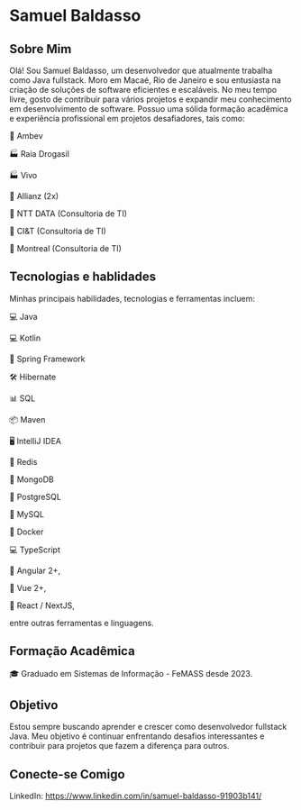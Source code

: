 # Samuel Baldasso

## Sobre Mim

Olá! Sou Samuel Baldasso, um desenvolvedor que atualmente trabalha como Java fullstack. Moro em Macaé, Rio de Janeiro e sou entusiasta na criação de soluções de software eficientes e escaláveis. No meu tempo livre, gosto de contribuir para vários projetos e expandir meu conhecimento em desenvolvimento de software. Possuo uma sólida formação acadêmica e experiência profissional em projetos desafiadores, tais como:

💼 Ambev

🏭 Raia Drogasil

🏭 Vivo

🏢 Allianz (2x)

💼 NTT DATA (Consultoria de TI)

💼 CI&T (Consultoria de TI)

💼 Montreal (Consultoria de TI)


## Tecnologias e hablidades

Minhas principais habilidades, tecnologias e ferramentas incluem:

💻 Java

💻 Kotlin

💼 Spring Framework

🛠️ Hibernate

📊 SQL

📦 Maven

🖥️ IntelliJ IDEA

💾 Redis

🍃 MongoDB

🐘 PostgreSQL

🐬 MySQL

🐳 Docker

💻 TypeScript

💼 Angular 2+,

💼 Vue 2+,

💼 React / NextJS,

entre outras ferramentas e linguagens.


## Formação Acadêmica

🎓 Graduado em Sistemas de Informação - FeMASS desde 2023.


## Objetivo

Estou sempre buscando aprender e crescer como desenvolvedor fullstack Java. Meu objetivo é continuar enfrentando desafios interessantes e contribuir para projetos que fazem a diferença para outros.


## Conecte-se Comigo

LinkedIn: https://www.linkedin.com/in/samuel-baldasso-91903b141/
